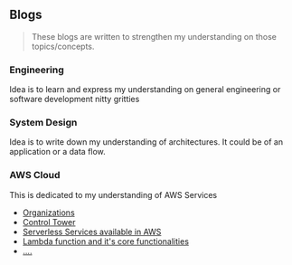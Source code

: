 ## Blogs

>These blogs are written to strengthen my understanding on those topics/concepts.

### Engineering
Idea is to learn and express my understanding on general engineering or software development nitty gritties
### System Design
Idea is to write down my understanding of architectures. It could be of an application or a data flow.  


### AWS Cloud
This is dedicated to my understanding of AWS Services
- [Organizations]()
- [Control Tower]()
- [Serverless Services available in AWS](/blogs/aws/awsserverless.md)
- [Lambda function and it's core functionalities]()
- [....]()
